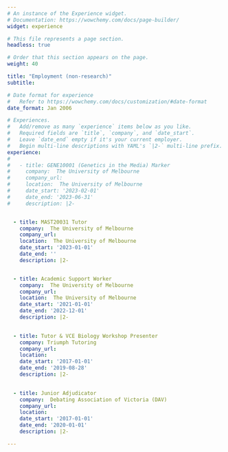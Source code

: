 ```yaml
---
# An instance of the Experience widget.
# Documentation: https://wowchemy.com/docs/page-builder/
widget: experience

# This file represents a page section.
headless: true

# Order that this section appears on the page.
weight: 40

title: "Employment (non-research)"
subtitle:

# Date format for experience
#   Refer to https://wowchemy.com/docs/customization/#date-format
date_format: Jan 2006

# Experiences.
#   Add/remove as many `experience` items below as you like.
#   Required fields are `title`, `company`, and `date_start`.
#   Leave `date_end` empty if it's your current employer.
#   Begin multi-line descriptions with YAML's `|2-` multi-line prefix.
experience:
# 
#   - title: GENE10001 (Genetics in the Media) Marker
#     company:  The University of Melbourne
#     company_url: 
#     location:  The University of Melbourne
#     date_start: '2023-02-01'
#     date_end: '2023-06-31'
#     description: |2-


  - title: MAST20031 Tutor
    company:  The University of Melbourne
    company_url:
    location:  The University of Melbourne
    date_start: '2023-01-01'
    date_end: ''
    description: |2-


  - title: Academic Support Worker
    company:  The University of Melbourne
    company_url: 
    location:  The University of Melbourne
    date_start: '2021-01-01'
    date_end: '2022-12-01'
    description: |2-
    

  - title: Tutor & VCE Biology Workshop Presenter
    company: Triumph Tutoring
    company_url: 
    location: 
    date_start: '2017-01-01'
    date_end: '2019-08-28'
    description: |2-
        

  - title: Junior Adjudicator
    company:  Debating Association of Victoria (DAV)
    company_url: 
    location: 
    date_start: '2017-01-01'
    date_end: '2020-01-01'
    description: |2-

---
```

